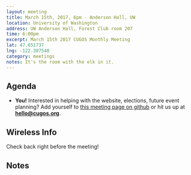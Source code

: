 ```yaml
---
layout: meeting
title: March 15th, 2017, 6pm - Anderson Hall, UW
location: University of Washington
address: UW Anderson Hall, Forest Club room 207
time: 6:00pm
excerpt: March 15th 2017 CUGOS Monthly Meeting
lat: 47.651737
lng: -122.307540
category: meetings
notes: It's the room with the elk in it.
---
```


## Agenda

- **You!** Interested in helping with the website, elections, future event planning? Add yourself to [this meeting page on github](https://github.com/cugos/cugos.github.com/edit/master/meetings/_posts/2017-02-15-cugos_monthly.markdown) or hit us up at **hello@cugos.org**.

## Wireless Info

Check back right before the meeting!

## Notes
